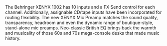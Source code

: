 The Behringer XENYX 1002 has 10 inputs and a FX Send control for each channel. Additionally, assignable CD/tape inputs have been incorporated for routing flexibility. The new XENYX Mic Preamp matches the sound quality, transparency, headroom and even the dynamic range of boutique-style, stand-alone mic preamps. Neo-classic British EQ brings back the warmth and musicality of those 60s and 70s mega-console desks that made music history.
